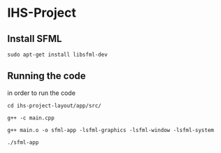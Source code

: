 # IHS-Project

## Install SFML

```
sudo apt-get install libsfml-dev
```

## Running the code
in order to run the code
```
cd ihs-project-layout/app/src/
```
```
g++ -c main.cpp 
```
```
g++ main.o -o sfml-app -lsfml-graphics -lsfml-window -lsfml-system
```
```
./sfml-app 
```
